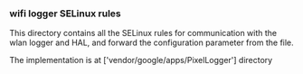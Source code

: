 ### wifi logger SELinux rules

This directory contains all the SELinux rules for communication with the
wlan logger and HAL, and forward the configuration parameter from the file.

The implementation is at ['vendor/google/apps/PixelLogger'] directory

